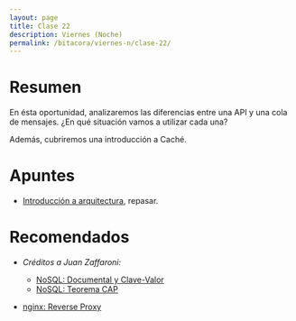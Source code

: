 ```yaml
---
layout: page
title: Clase 22
description: Viernes (Noche)
permalink: /bitacora/viernes-n/clase-22/
---
```

# Resumen
En ésta oportunidad, analizaremos las diferencias entre una API y una cola de mensajes. ¿En qué situación vamos a utilizar cada una?

Además, cubriremos una introducción a Caché.

# Apuntes
- [Introducción a arquitectura](https://docs.google.com/document/d/1XaKMrWPA0jntDK29gtEDRw-CoQgWXfHOmdbmihg4MpE/edit#heading=h.z9jwy1eurzt9), repasar.

# Recomendados
- _Créditos a Juan Zaffaroni:_
    - [NoSQL: Documental y Clave-Valor](https://drive.google.com/file/d/0B27PgUCCYOICWmhRX3RHdWtGUk0/view)
    - [NoSQL: Teorema CAP](https://drive.google.com/file/d/0B27PgUCCYOICWmhRX3RHdWtGUk0/view)

- [nginx: Reverse Proxy](https://www.nginx.com/resources/glossary/reverse-proxy-server/)